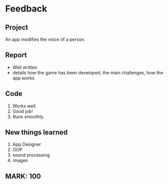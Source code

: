 # Feedback

## Project

An app modifies the voice of a person. 

## Report

- Well written
- details how the game has been developed, the main challenges, how the app works

## Code

1. Works well. 
2. Good job!
3. Runs smoothly.  


## New things learned

1. App Designer
2. OOP
3. sound processing
4. images




## MARK: 100